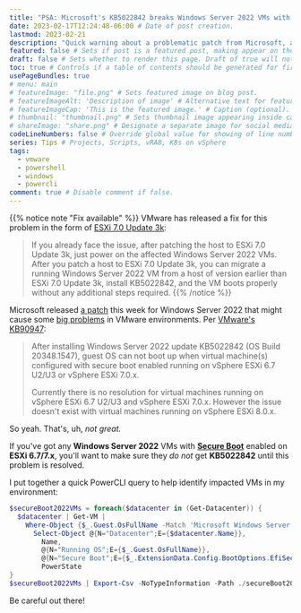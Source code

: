 ```yaml
---
title: "PSA: Microsoft's KB5022842 breaks Windows Server 2022 VMs with Secure Boot" # Title of the blog post.
date: 2023-02-17T12:24:48-06:00 # Date of post creation.
lastmod: 2023-02-21
description: "Quick warning about a problematic patch from Microsoft, and a PowerCLI script to expose the potential impact in your vSphere environment." # Description used for search engine.
featured: false # Sets if post is a featured post, making appear on the home page side bar.
draft: false # Sets whether to render this page. Draft of true will not be rendered.
toc: true # Controls if a table of contents should be generated for first-level links automatically.
usePageBundles: true
# menu: main
# featureImage: "file.png" # Sets featured image on blog post.
# featureImageAlt: 'Description of image' # Alternative text for featured image.
# featureImageCap: 'This is the featured image.' # Caption (optional).
# thumbnail: "thumbnail.png" # Sets thumbnail image appearing inside card on homepage.
# shareImage: "share.png" # Designate a separate image for social media sharing.
codeLineNumbers: false # Override global value for showing of line numbers within code block.
series: Tips # Projects, Scripts, vRA8, K8s on vSphere
tags:
  - vmware
  - powershell
  - windows
  - powercli
comment: true # Disable comment if false.
---
```

{{% notice note "Fix available" %}}
VMware has released a fix for this problem in the form of [ESXi 7.0 Update 3k](https://docs.vmware.com/en/VMware-vSphere/7.0/rn/vsphere-esxi-70u3k-release-notes.html#resolvedissues):
>  If you already face the issue, after patching the host to ESXi 7.0 Update 3k, just power on the affected Windows Server 2022 VMs. After you patch a host to ESXi 7.0 Update 3k, you can migrate a running Windows Server 2022 VM from a host of version earlier than ESXi 7.0 Update 3k, install KB5022842, and the VM boots properly without any additional steps required.
{{% /notice %}}

Microsoft released [a patch](https://msrc.microsoft.com/update-guide/releaseNote/2023-Feb) this week for Windows Server 2022 that might cause some [big problems](https://support.microsoft.com/en-gb/topic/february-14-2023-kb5022842-os-build-20348-1547-be155955-29f7-47c4-855c-34bd43895940#known-issues-in-this-update:~:text=Known%20issues%20in%20this%20update) in VMware environments. Per [VMware's KB90947](https://kb.vmware.com/s/article/90947):
> After installing Windows Server 2022 update KB5022842 (OS Build 20348.1547), guest OS can not boot up when virtual machine(s) configured with secure boot enabled running on vSphere ESXi 6.7 U2/U3 or vSphere ESXi 7.0.x.
>
> Currently there is no resolution for virtual machines running on vSphere ESXi 6.7 U2/U3 and vSphere ESXi 7.0.x. However the issue doesn't exist with virtual machines running on vSphere ESXi 8.0.x.

So yeah. That's, uh, *not great.*

If you've got any **Windows Server 2022** VMs with **[Secure Boot](https://docs.vmware.com/en/VMware-vSphere/7.0/com.vmware.vsphere.security.doc/GUID-898217D4-689D-4EB5-866C-888353FE241C.html)** enabled on **ESXi 6.7/7.x**, you'll want to make sure they *do not* get **KB5022842** until this problem is resolved.

I put together a quick PowerCLI query to help identify impacted VMs in my environment:
```powershell
$secureBoot2022VMs = foreach($datacenter in (Get-Datacenter)) {
  $datacenter | Get-VM |
    Where-Object {$_.Guest.OsFullName -Match 'Microsoft Windows Server 2022' -And $_.ExtensionData.Config.BootOptions.EfiSecureBootEnabled} |
      Select-Object @{N="Datacenter";E={$datacenter.Name}},
        Name,
        @{N="Running OS";E={$_.Guest.OsFullName}},
        @{N="Secure Boot";E={$_.ExtensionData.Config.BootOptions.EfiSecureBootEnabled}},
        PowerState
}
$secureBoot2022VMs | Export-Csv -NoTypeInformation -Path ./secureBoot2022VMs.csv
```

Be careful out there!

